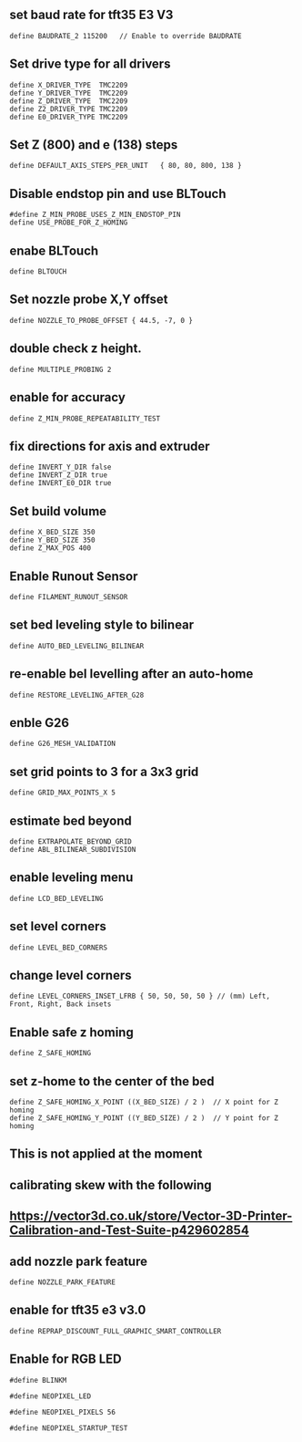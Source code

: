 ## set baud rate for tft35 E3 V3
`define BAUDRATE_2 115200   // Enable to override BAUDRATE`

## Set drive type for all drivers
```
define X_DRIVER_TYPE  TMC2209
define Y_DRIVER_TYPE  TMC2209
define Z_DRIVER_TYPE  TMC2209
define Z2_DRIVER_TYPE TMC2209
define E0_DRIVER_TYPE TMC2209
```

## Set Z (800) and e (138) steps
`define DEFAULT_AXIS_STEPS_PER_UNIT   { 80, 80, 800, 138 }`

## Disable endstop pin and use BLTouch
```
#define Z_MIN_PROBE_USES_Z_MIN_ENDSTOP_PIN
define USE_PROBE_FOR_Z_HOMING
```

## enabe BLTouch
`define BLTOUCH`

## Set nozzle probe X,Y offset 
`define NOZZLE_TO_PROBE_OFFSET { 44.5, -7, 0 }`

## double check z height.
`define MULTIPLE_PROBING 2`

## enable for accuracy
`define Z_MIN_PROBE_REPEATABILITY_TEST`

## fix directions for axis and extruder
```
define INVERT_Y_DIR false
define INVERT_Z_DIR true
define INVERT_E0_DIR true
```

## Set build volume
```
define X_BED_SIZE 350
define Y_BED_SIZE 350
define Z_MAX_POS 400
```

## Enable Runout Sensor
`define FILAMENT_RUNOUT_SENSOR`

## set bed leveling style to bilinear
`define AUTO_BED_LEVELING_BILINEAR`

## re-enable bel levelling after an auto-home
`define RESTORE_LEVELING_AFTER_G28`

## enble G26
`define G26_MESH_VALIDATION`

## set grid points to 3 for a 3x3 grid
`define GRID_MAX_POINTS_X 5`

## estimate bed beyond
```
define EXTRAPOLATE_BEYOND_GRID
define ABL_BILINEAR_SUBDIVISION
```

## enable leveling menu
`define LCD_BED_LEVELING`

## set level corners
`define LEVEL_BED_CORNERS`

## change level corners
`define LEVEL_CORNERS_INSET_LFRB { 50, 50, 50, 50 } // (mm) Left, Front, Right, Back insets`

## Enable safe z homing
`define Z_SAFE_HOMING`

## set z-home to the center of the bed
```
define Z_SAFE_HOMING_X_POINT ((X_BED_SIZE) / 2 )  // X point for Z homing
define Z_SAFE_HOMING_Y_POINT ((Y_BED_SIZE) / 2 )  // Y point for Z homing
```

## This is not applied at the moment
## calibrating skew with the following
## https://vector3d.co.uk/store/Vector-3D-Printer-Calibration-and-Test-Suite-p429602854

## add nozzle park feature
`define NOZZLE_PARK_FEATURE`

## enable for tft35 e3 v3.0
`define REPRAP_DISCOUNT_FULL_GRAPHIC_SMART_CONTROLLER`

## Enable for RGB LED

`#define BLINKM`

`#define NEOPIXEL_LED`

`#define NEOPIXEL_PIXELS 56`

`#define NEOPIXEL_STARTUP_TEST`